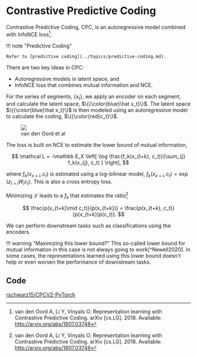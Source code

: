 # Contrastive Predictive Coding

Contrastive Predictive Coding, CPC, is an autoregressive model combined with InfoNCE loss[^Oord2018].


!!! note "Predictive Coding"

    Refer to [predictive coding](../topics/predictive-coding.md).


There are two key ideas in CPC:

- Autoregressive models in latent space, and
- InfoNCE loss that combines mutual information and NCE.

For the series of segments, $\{x_t\}$, we apply an encoder on each segment, and calculate the latent space, $\{{\color{blue}\hat x_t}\}$. The latent space $\{{\color{blue}\hat x_t}\}$ is then modeled using an autoregressive model to calculate the coding, $\{{\color{red}c_t}\}$.

<figure>
  <img src="../assets/contrastive-predictive-coding/cpc-overview.png">
  <figcaption>van den Oord et al</figcaption>
</figure>

The loss is built on NCE to estimate the lower bound of mutual information,

$$
\mathcal L = -\mathbb E_X \left[ \log \frac{f_k(x_{t+k}, c_t)}{\sum_{j} f_k(x_{j}, c_t) } \right],
$$

where $f_k(x_{x+i}, c_t)$ is estimated using a log-bilinear model, $f_k(x_{x+i}, c_t) = \exp\left( z_{t+i} W_i c_t \right)$. This is also a cross entropy loss.

Minimizing $\mathcal L$ leads to a $f_k$ that estimates the ratio[^Oord2018]

$$
\frac{p(x_{t+k}\mid c_t)}{p(x_{t+k})} = \frac{p(x_{t+k}, c_t)}{p(x_{t+k})p(c_t)}.
$$

We can perform downstream tasks such as classifications using the encoders.

!!! warning "Maximizing this lower bound?"
    This so-called lower bound for mutual information in this case is not always going to work[^Newell2020]. In some cases, the representations learned using this lower bound doesn't help or even worsen the performance of downstream tasks.



## Code

[rschwarz15/CPCV2-PyTorch](https://github.com/rschwarz15/CPCV2-PyTorch)


[^Oord2018]: van den Oord A, Li Y, Vinyals O. Representation learning with Contrastive Predictive Coding. arXiv [cs.LG]. 2018. Available: http://arxiv.org/abs/1807.03748